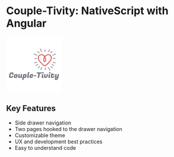 # Couple-Tivity: NativeScript with Angular
<img src="/App_Resources/Android/src/main/res/drawable-xxxhdpi/logo.png" height="150" /> 

## Key Features

- Side drawer navigation
- Two pages hooked to the drawer navigation
- Customizable theme
- UX and development best practices
- Easy to understand code

